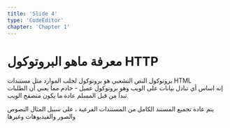 ```yaml
---
title: 'Slide 4'
type: 'CodeEditor'
chapter: 'Chapter 1'
---
```

# معرفة ماهو البروتوكول HTTP
بروتوكول النص التشعبي هو بروتوكول لجلب الموارد مثل مستندات HTML 
<br>
إنه اساس أي تبادل بيانات على الويب وهو بروتوكول عميل - خادم مما يعني أن الطلبات تبدأ من قبل المسلم عادة ما يكون متصفح الويب

يتم عادة تجميع المستند الكامل من المستندات الفرعية ، على سبيل المثال النصوص والصور والفيديوهات وغيرها